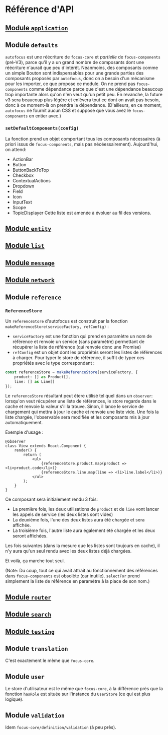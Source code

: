 # Référence d'API
## [Module `application`](application)

## Module `defaults`
`autofocus` est une réécriture de `focus-core` et *partielle* de `focus-components` (pré-V3), parce qu'il y a un grand nombre de composants dont une réécriture n'aurait que peu d'intérêt. Néanmoins, des composants comme un simple Bouton sont indispensables pour une grande parties des composants proposés par `autofocus`, donc on a besoin d'un mécanisme pour les importer, ce que propose ce module. On ne prend pas `focus-components` comme dépendance parce que c'est une dépendance beaucoup trop importante alors qu'on n'en veut qu'un petit peu. En revanche, la future v3 sera beaucoup plus légère et enlèvera tout ce dont on avait pas besoin, donc à ce moment-là on prendra la dépendance. (D'ailleurs, en ce moment, `autofocus` ne fournit aucun CSS et suppose que vous avez le `focus-components` en entier avec.)

### `setDefaultComponents(config)`
La fonction prend un objet comportant tous les composants nécessaires (à priori issus de `focus-components`, mais pas nécéessairement). Aujourd'hui, on attend:
- ActionBar
- Button
- ButtonBackToTop
- Checkbox
- ContextualActions
- Dropdown
- Field
- Icon
- InputText
- Scope
- TopicDisplayer
Cette liste est amenée à évoluer au fil des versions.

## [Module `entity`](entity)
## [Module `list`](list)
## [Module `message`](message)
## [Module `network`](network)

## Module `reference`
### `ReferenceStore`
Un `referenceStore` d'autofocus est construit par la fonction `makeReferenceStore(serviceFactory, refConfig)` :
* `serviceFactory` est une fonction qui prend en paramètre un nom de référence et renvoie un service (sans paramètre) permettant de récupérer la liste de référence (qui renvoie donc une Promise)
* `refConfig` est un objet dont les propriétés seront les listes de références à charger. Pour typer le store de référence, il suffit de typer ces propriétés avec le type correspondant :

```ts
const referenceStore = makeReferenceStore(serviceFactory, {
    product: [] as Product[],
    line: [] as Line[]
});
```

Le `referenceStore` résultant peut êtere utilisé tel quel dans un `observer`: lorsqu'on veut récupérer une liste de références, le store regarde dans le cache et renvoie la valeur s'il la trouve. Sinon, il lance le service de chargement qui mettra à jour le cache et renvoie une liste vide. Une fois la liste chargée, l'observable sera modifiée et les composants mis à jour automatiquement.

Exemple d'usage :

```tsx
@observer
class View extends React.Component {
    render() {
        return (
            <ul>
                {referenceStore.product.map(product => <li>product.code</li>)}
                {referenceStore.line.map(line => <li>line.label</li>)}
            </ul>
        );
    }
}
```

Ce composant sera initialement rendu 3 fois:
* La première fois, les deux utilisations de `product` et de `line` vont lancer les appels de service (les deux listes sont vides)
* La deuxième fois, l'une des deux listes aura été chargée et sera affichée.
* La troisième fois, l'autre liste aura également été chargée et les deux seront affichées.

Les fois suivantes (dans la mesure que les listes sont toujours en cache), il n'y aura qu'un seul rendu avec les deux listes déjà chargées.

Et voilà, ça marche tout seul.

(Note: Du coup, tout ce qui avait attrait au fonctionnement des références dans `focus-components` est obsolète (car inutile). `selectFor` prend simplement la liste de référence en paramètre à la place de son nom.)

## [Module `router`](router)
## [Module `search`](search)
## [Module `testing`](testing)

## Module `translation`
C'est exactement le même que `focus-core`.

## Module `user`
Le store d'utilisateur est le même que `focus-core`, à la différence près que la fonction `hasRole` est située sur l'instance du `UserStore` (ce qui est plus logique).

## Module `validation`
Idem `focus-core/definition/validation` (à peu près).